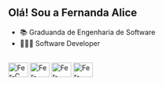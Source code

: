 ## Olá! Sou a Fernanda Alice

- 📚 Graduanda de Engenharia de Software
- 👩🏻‍💻 Software Developer

<div style="display: inline_block"><br>
  <img align="center" alt="Fer-C" height="30" width="40" src="https://cdn.jsdelivr.net/gh/devicons/devicon/icons/c/c-original.svg" />
  <img align="center" alt="Fer-C++" height="30" width="40" src="https://cdn.jsdelivr.net/gh/devicons/devicon/icons/cplusplus/cplusplus-original.svg" />
  <img align="center" alt="Fer-java" height="30" width="40" src="https://cdn.jsdelivr.net/gh/devicons/devicon/icons/java/java-original.svg" />
  <img align="center" alt="Fer-python" height="30" width="40" src="https://cdn.jsdelivr.net/gh/devicons/devicon/icons/python/python-original.svg" />
          
